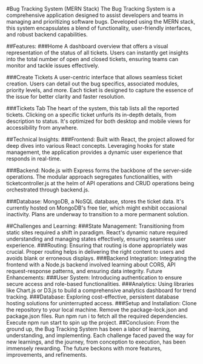 #Bug Tracking System (MERN Stack)
The Bug Tracking System is a comprehensive application designed to assist developers and teams in managing and prioritizing software bugs. Developed using the MERN stack, this system encapsulates a blend of functionality, user-friendly interfaces, and robust backend capabilities.

##Features:
###Home
A dashboard overview that offers a visual representation of the status of all tickets. Users can instantly get insights into the total number of open and closed tickets, ensuring teams can monitor and tackle issues effectively.

###Create Tickets
A user-centric interface that allows seamless ticket creation. Users can detail out the bug specifics, associated modules, priority levels, and more. Each ticket is designed to capture the essence of the issue for better clarity and faster resolution.

###Tickets Tab
The heart of the system, this tab lists all the reported tickets. Clicking on a specific ticket unfurls its in-depth details, from description to status. It's optimized for both desktop and mobile views for accessibility from anywhere.


##Technical Insights:
###Frontend:
Built with React, the project allowed for deep dives into various React concepts. Leveraging hooks for state management, the application provides a dynamic user experience that responds in real-time.

###Backend:
Node.js with Express forms the backbone of the server-side operations. The modular approach segregates functionalities, with ticketcontroller.js at the helm of API operations and CRUD operations being orchestrated through backend.js.

###Database:
MongoDB, a NoSQL database, stores the ticket data. It's currently hosted on MongoDB's free tier, which might exhibit occasional inactivity. Plans are underway to transition to a more permanent solution.

##Challenges and Learning:
###State Management: Transitioning from static sites required a shift in paradigm. React's dynamic nature required understanding and managing states effectively, ensuring seamless user experience.
###Routing: Ensuring that routing is done appropriately was crucial. Proper routing helps in delivering the right content to users and avoids blank or erroneous displays.
###Backend Integration: Integrating the frontend with a Node.js backend involved learning about CORS, API request-response patterns, and ensuring data integrity.
Future Enhancements:
###User System: Introducing authentication to ensure secure access and role-based functionalities.
###Analytics: Using libraries like Chart.js or D3.js to build a comprehensive analytics dashboard for trend tracking.
###Database: Exploring cost-effective, persistent database hosting solutions for uninterrupted access.
###Setup and Installation:
Clone the repository to your local machine.
Remove the package-lock.json and package.json files.
Run npm run i to fetch all the required dependencies.
Execute npm run start to spin up the project.
##Conclusion:
From the ground up, the Bug Tracking System has been a labor of learning, understanding, and implementing. Each challenge faced paved the way for new learnings, and the journey, from conception to execution, has been immensely rewarding. The future beckons with more features, improvements, and refinements.
